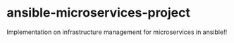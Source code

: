 # ansible-microservices-project
Implementation on infrastructure management for microservices in ansible!!
